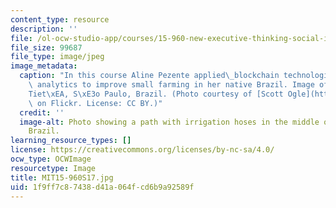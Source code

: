 ```yaml
---
content_type: resource
description: ''
file: /ol-ocw-studio-app/courses/15-960-new-executive-thinking-social-impact-technology-projects-fall-2017-spring-2018/1f9ff7c87438d41a064fcd6b9a92589f_MIT15-960S17.jpg
file_size: 99687
file_type: image/jpeg
image_metadata:
  caption: "In this course Aline Pezente applied\_blockchain technologies, AI, and\
    \ analytics to improve small farming in her native Brazil. Image of a farm in\_\
    Tiet\xEA, S\xE3o Paulo, Brazil. (Photo courtesy of [Scott Ogle](https://www.flickr.com/photos/scogle/2774755155/)\
    \ on Flickr. License: CC BY.)"
  credit: ''
  image-alt: Photo showing a path with irrigation hoses in the middle of a farm in
    Brazil.
learning_resource_types: []
license: https://creativecommons.org/licenses/by-nc-sa/4.0/
ocw_type: OCWImage
resourcetype: Image
title: MIT15-960S17.jpg
uid: 1f9ff7c8-7438-d41a-064f-cd6b9a92589f
---
```

